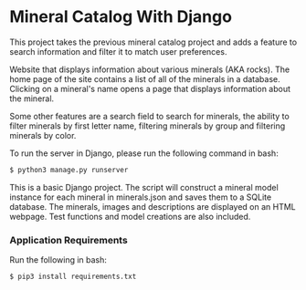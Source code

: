 # Mineral Catalog With Django

This project takes the previous mineral catalog project and adds a feature to search information and filter it to match user preferences.

Website that displays information about various minerals (AKA rocks). The home page of the site contains a list of all of the minerals in a database. Clicking on a mineral's name opens a page that displays information about the mineral.

Some other features are a search field to search for minerals, the ability to filter minerals by first letter name, filtering minerals by group and filtering minerals by color.

To run the server in Django, please run the following command in bash:

```bash
$ python3 manage.py runserver
```

This is a basic Django project. The script will construct a mineral model instance for each mineral in minerals.json and saves them to a SQLite database. The minerals, images and descriptions are displayed on an HTML webpage. Test functions and model creations are also included.

### Application Requirements

Run the following in bash:

```bash
$ pip3 install requirements.txt
```